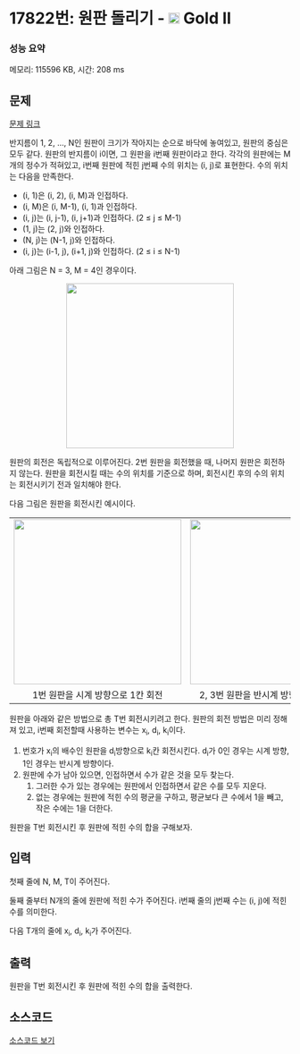 # 17822번: 원판 돌리기 - <img src="https://static.solved.ac/tier_small/14.svg" style="height:20px" /> Gold II

<!-- performance -->
### 성능 요약
메모리: 115596 KB, 시간: 208 ms
<!-- end -->

## 문제

[문제 링크](https://boj.kr/17822)

<p>반지름이 1, 2, ..., N인 원판이 크기가 작아지는 순으로 바닥에 놓여있고, 원판의 중심은 모두 같다. 원판의 반지름이 i이면, 그 원판을 i번째 원판이라고 한다. 각각의 원판에는 M개의 정수가 적혀있고, i번째 원판에 적힌 j번째 수의&nbsp;위치는&nbsp;(i, j)로 표현한다. 수의 위치는&nbsp;다음을 만족한다.</p>

<ul>
<li>(i, 1)은 (i, 2), (i, M)과 인접하다.</li>
<li>(i, M)은 (i, M-1), (i, 1)과 인접하다.</li>
<li>(i, j)는 (i, j-1), (i, j+1)과 인접하다. (2 ≤ j ≤ M-1)</li>
<li>(1, j)는 (2, j)와 인접하다.</li>
<li>(N, j)는 (N-1, j)와 인접하다.</li>
<li>(i, j)는 (i-1, j), (i+1, j)와 인접하다. (2 ≤ i ≤ N-1)</li>
</ul>

<p>아래 그림은 N = 3, M = 4인 경우이다.</p>

<p style="text-align: center;"><img alt="" src="https://upload.acmicpc.net/5968435b-a1af-4e2a-a612-baff989f44b2/-/preview/" style="width: 300px; height: 295px;"></p>

<p>원판의 회전은 독립적으로 이루어진다. 2번 원판을 회전했을 때, 나머지 원판은 회전하지 않는다. 원판을 회전시킬 때는 수의 위치를 기준으로 하며, 회전시킨 후의 수의 위치는 회전시키기&nbsp;전과 일치해야 한다.</p>

<p>다음 그림은 원판을 회전시킨 예시이다.</p>

<div class="table-responsive">
<table class="table table-bordered" style="width:100%;">
<tbody>
<tr>
<td style="width: 33%; text-align: center;"><img alt="" src="https://upload.acmicpc.net/977a4e67-5aa7-40d4-92ee-5f59ac75aadb/-/preview/" style="width: 300px; height: 295px;"></td>
<td style="width: 34%; text-align: center;"><img alt="" src="https://upload.acmicpc.net/f2c1e70b-0a84-46c3-b38d-f7395219b00a/-/preview/" style="width: 300px; height: 295px;"></td>
<td style="width: 33%; text-align: center;"><img alt="" src="https://upload.acmicpc.net/39d57771-6162-49f5-97b7-0d9fd8911222/-/preview/" style="width: 300px; height: 295px;"></td>
</tr>
<tr>
<td style="width: 33%; text-align: center;">1번 원판을 시계 방향으로 1칸 회전</td>
<td style="width: 34%; text-align: center;">2, 3번 원판을 반시계 방향으로 3칸 회전</td>
<td style="width: 33%; text-align: center;">1, 3번 원판을 시계 방향으로 2칸 회전</td>
</tr>
</tbody>
</table>
</div>

<p>원판을 아래와 같은 방법으로 총 T번 회전시키려고 한다. 원판의 회전 방법은 미리 정해져 있고, i번째 회전할때 사용하는 변수는 x<sub>i</sub>, d<sub>i</sub>, k<sub>i</sub>이다.</p>

<ol>
<li>번호가 x<sub>i</sub>의 배수인 원판을 d<sub>i</sub>방향으로 k<sub>i</sub>칸 회전시킨다. d<sub>i</sub>가 0인 경우는 시계 방향, 1인 경우는 반시계 방향이다.</li>
<li>원판에 수가 남아 있으면, 인접하면서 수가 같은 것을 모두 찾는다.
<ol>
<li>그러한 수가 있는 경우에는&nbsp;원판에서 인접하면서 같은 수를 모두 지운다.</li>
<li>없는 경우에는 원판에 적힌 수의 평균을 구하고, 평균보다 큰 수에서 1을 빼고, 작은 수에는 1을 더한다.</li>
</ol>
</li>
</ol>

<p>원판을 T번 회전시킨 후 원판에 적힌 수의 합을 구해보자.</p>

## 입력

<p>첫째 줄에 N, M, T이 주어진다.</p>

<p>둘째 줄부터 N개의 줄에 원판에 적힌 수가 주어진다. i번째 줄의 j번째 수는 (i, j)에 적힌 수를 의미한다.</p>

<p>다음 T개의 줄에 x<sub>i</sub>, d<sub>i</sub>, k<sub>i</sub>가 주어진다.</p>

## 출력

<p>원판을 T번 회전시킨 후 원판에 적힌 수의 합을 출력한다.</p>

## 소스코드

[소스코드 보기](원판%20돌리기.py)